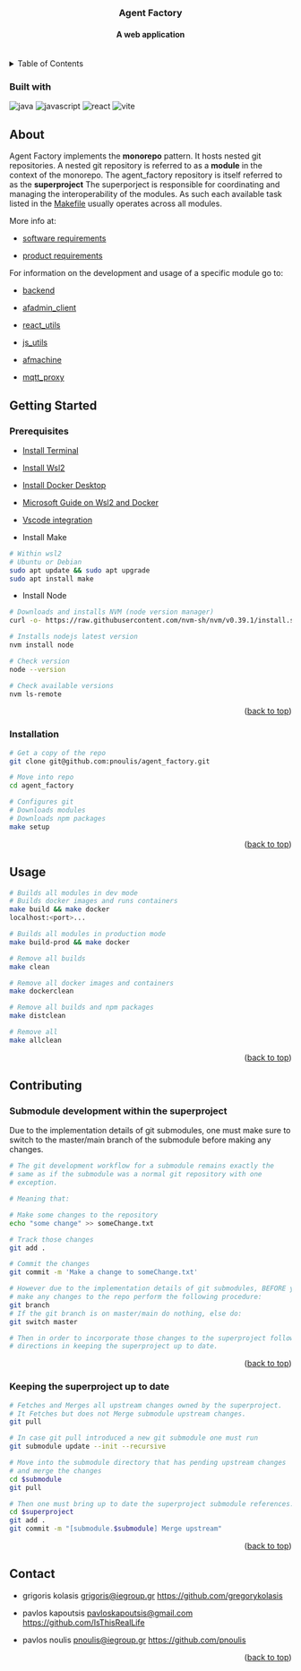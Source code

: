<a name='readme-top'></a>

<br />
<div align="center">
<h3 align="center">Agent Factory</h3>
<h4 align="center">A web application</h4>
</div>
<br/>

<details>
 <summary>Table of Contents</summary>
 <ol>
 <li><a href="#built-with">Built with</a></li>
   <li><a href="#about-the-project">About The Project</a></li>
    <li>
      <a href="#getting-started">Getting Started</a>
      <ul>
        <li><a href="#prerequisites">Prerequisites</a></li>
        <li><a href="#installation">Installation</a></li>
      </ul>
    </li>
    <li><a href="#usage">Usage</a></li>
    <li><a href="#contributing">Contributing</a></li>
    <li><a href="#contact">Contact</a></li>
</ol>
</details>

### Built with

![java](https://img.shields.io/badge/Java-ED8B00?style=for-the-badge&logo=openjdk&logoColor=white)
 ![javascript](https://img.shields.io/badge/JavaScript-323330?style=for-the-badge&logo=javascript&logoColor=F7DF1E)
 ![react](https://img.shields.io/badge/React-20232A?style=for-the-badge&logo=react&logoColor=61DAFB)
 ![vite](https://img.shields.io/badge/Vite-B73BFE?style=for-the-badge&logo=vite&logoColor=FFD62E)


## About

Agent Factory implements the **monorepo** pattern. It hosts nested git
repositories. A nested git repository is referred to as a **module** in the
context of the monorepo. The agent_factory repository is itself referred to as
the **superproject** The superporject is responsible for coordinating and
managing the interoperability of the modules. As such each available task listed
in the [Makefile](./Makefile) usually operates across all modules.


More info at:

- [software requirements](/docs/software_requirements.org)

- [product requirements](/docs/product_requirements.org)


For information on the development and usage of a specific module go to:

- [backend](https://github.com/IsThisRealLife/agent_factory_services#readme)

- [afadmin_client](https://github.com/pnoulis/afadmin_client#readme)

- [react_utils](https://github.com/pnoulis/react_utils#readme)

- [js_utils](https://github.com/pnoulis/js_utils#readme)

- [afmachine](https://github.com/pnoulis/afmachine#readme)

- [mqtt_proxy](https://github.com/pnoulis/mqtt_proxy#readme)


## Getting Started

### Prerequisites

- [Install Terminal](https://learn.microsoft.com/en-us/windows/terminal/install)

- [Install Wsl2](https://learn.microsoft.com/en-us/windows/wsl/install)

- [Install Docker Desktop](https://docs.docker.com/desktop/)

- [Microsoft Guide on Wsl2 and Docker](https://learn.microsoft.com/en-us/windows/wsl/tutorials/wsl-containers)

- [Vscode integration](https://learn.microsoft.com/en-us/windows/wsl/tutorials/wsl-containers#develop-in-remote-containers-using-vs-code)


- Install Make
```sh
# Within wsl2
# Ubuntu or Debian
sudo apt update && sudo apt upgrade
sudo apt install make
```

- Install Node
```sh
# Downloads and installs NVM (node version manager) 
curl -o- https://raw.githubusercontent.com/nvm-sh/nvm/v0.39.1/install.sh | bash

# Installs nodejs latest version
nvm install node

# Check version
node --version

# Check available versions
nvm ls-remote
```

<p align='right'>(<a href="#readme-top">back to top</a>)</p>

### Installation

```sh
# Get a copy of the repo
git clone git@github.com:pnoulis/agent_factory.git

# Move into repo
cd agent_factory

# Configures git
# Downloads modules
# Downloads npm packages
make setup
```
<p align='right'>(<a href="#readme-top">back to top</a>)</p>

## Usage
``` sh
# Builds all modules in dev mode
# Builds docker images and runs containers
make build && make docker
localhost:<port>...

# Builds all modules in production mode
make build-prod && make docker

# Remove all builds
make clean

# Remove all docker images and containers
make dockerclean

# Remove all builds and npm packages
make distclean

# Remove all
make allclean
```
<p align='right'>(<a href="#readme-top">back to top</a>)</p>

## Contributing

### Submodule development within the superproject
Due to the implementation details of git submodules, one must make sure to
switch to the master/main branch of the submodule before making any changes.

```sh
# The git development workflow for a submodule remains exactly the
# same as if the submodule was a normal git repository with one
# exception.

# Meaning that:

# Make some changes to the repository
echo "some change" >> someChange.txt

# Track those changes
git add .

# Commit the changes
git commit -m 'Make a change to someChange.txt'

# However due to the implementation details of git submodules, BEFORE you
# make any changes to the repo perform the following procedure:
git branch
# If the git branch is on master/main do nothing, else do:
git switch master

# Then in order to incorporate those changes to the superproject follow the
# directions in keeping the superproject up to date.
```
<p align='right'>(<a href="#readme-top">back to top</a>)</p>

### Keeping the superproject up to date
```sh
# Fetches and Merges all upstream changes owned by the superproject.
# It Fetches but does not Merge submodule upstream changes.
git pull

# In case git pull introduced a new git submodule one must run
git submodule update --init --recursive

# Move into the submodule directory that has pending upstream changes
# and merge the changes
cd $submodule
git pull

# Then one must bring up to date the superproject submodule references.
cd $superproject
git add .
git commit -m "[submodule.$submodule] Merge upstream"
```
<p align='right'>(<a href="#readme-top">back to top</a>)</p>

## Contact

- grigoris kolasis 
  grigoris@iegroup.gr 
  https://github.com/gregorykolasis
  
- pavlos kapoutsis
  pavloskapoutsis@gmail.com 
  https://github.com/IsThisRealLife

- pavlos noulis
  pnoulis@iegroup.gr 
  https://github.com/pnoulis

<p align='right'>(<a href="#readme-top">back to top</a>)</p>

